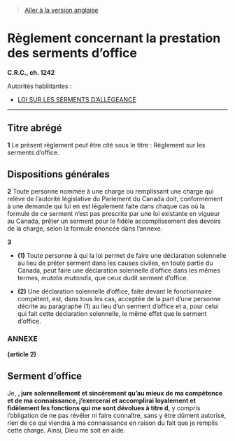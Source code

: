> [Aller à la version anglaise](/en/Regulations/Consolidated%20Regulations%20of%20Canada/1201-1300/C.R.C.,%20c.%201242.md)

# Règlement concernant la prestation des serments d’office

**C.R.C., ch. 1242**

Autorités habilitantes : 
- [LOI SUR LES SERMENTS D’ALLÉGEANCE](/fr/Lois/Lois%20révisées%20du%20Canada/O/O-1.md)

----------



## Titre abrégé


**1** Le présent règlement peut être cité sous le titre : Règlement sur les serments d’office.




## Dispositions générales


**2** Toute personne nommée à une charge ou remplissant une charge qui relève de l’autorité législative du Parlement du Canada doit, conformément à une demande qui lui en est légalement faite dans chaque cas où la formule de ce serment n’est pas prescrite par une loi existante en vigueur au Canada, prêter un serment pour le fidèle accomplissement des devoirs de la charge, selon la formule énoncée dans l’annexe.



**3** 

- **(1)** Toute personne à qui la loi permet de faire une déclaration solennelle au lieu de prêter serment dans les causes civiles, en toute partie du Canada, peut faire une déclaration solennelle d’office dans les mêmes termes, *mutatis mutandis*, que ceux dudit serment d’office.

- **(2)** Une déclaration solennelle d’office, faite devant le fonctionnaire compétent, est, dans tous les cas, acceptée de la part d’une personne décrite au paragraphe (1) au lieu d’un serment d’office et a, pour celui qui fait cette déclaration solennelle, le même effet que le serment d’office.




### **ANNEXE** 
**(article 2)**
## Serment d’office
Je, ____________, jure solennellement et sincèrement qu’au mieux de ma compétence et de ma connaissance, j’exercerai et accomplirai loyalement et fidèlement les fonctions qui me sont dévolues à titre d____________, y compris l’obligation de ne pas révéler ni faire connaître, sans y être dûment autorisé, rien de ce qui viendra à ma connaissance en raison du fait que je remplis cette charge. Ainsi, Dieu me soit en aide.



